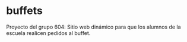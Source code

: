 # buffets
Proyecto del grupo 604: Sitio web dinámico para que los alumnos de la escuela realicen pedidos al buffet.
